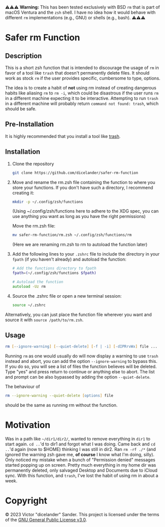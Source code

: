 :warning::warning::warning: **Warning:** This has been tested exclusively with BSD `rm` that is part of macOS Ventura and the `zsh` shell. I have no idea how it would behave with different `rm` implementations (e.g., GNU) or shells (e.g., bash). :warning::warning::warning:

# Safer rm Function

## Description

This is a short zsh function that is intended to discourage the usage of ```rm``` in favor of a tool like ```trash``` that doesn't permanently delete files. It should work as stock ```rm``` if the user provides specific, cumbersome to type, options.

The idea is to create a habit of **not** using rm instead of creating dangerous habits like aliasing ```rm``` to ```rm -i```, which could be disastrous if the user runs ```rm``` in a different machine expecting it to be interactive. Attempting to run ```trash``` in a different machine will probably return ```command not found: trash```, which should be safe.

## Pre-Installation

It is highly recommended that you install a tool like [trash](https://github.com/ali-rantakari/trash).

## Installation

1. Clone the repository
   ```zsh
   git clone https://github.com/dicelander/safer-rm-function
   ```

2. Move and rename the rm.zsh file containing the function to where you store your functions.
   If you don't have such a directory, I recommend creating it:
    ```zsh
    mkdir -p ~/.config/zsh/functions
    ```
    (Using ~/.config/zsh/functions here to adhere to the XDG spec, you can use anything you want as long as you have the right permissions)
   
   Move the rm.zsh file:
   ```zsh
   mv safer-rm-function/rm.zsh ~/.config/zsh/functions/rm
   ```
   (Here we are renaming rm.zsh to rm to autoload the function later)
   
4. Add the following lines to your `.zshrc` file to include the directory in your `fpath` (if you haven't already) and autoload the function:
    ```zsh
    # Add the functions directory to fpath
    fpath=(~/.config/zsh/functions $fpath)

    # Autoload the function
    autoload -Uz rm
    ```
5. Source the .zshrc file or open a new terminal session:
    ```zsh
    source ~/.zshrc
    ```

Alternatively, you can just place the function file wherever you want and source it with ```source /path/to/rm.zsh```.


## Usage

```zsh
rm [--ignore-warning] [--quiet-delete] [-f | -i] [-dIPRrvWx] file ...
```

Running ```rm``` as one would usually do will now display a warning to use ```trash``` instead and abort, you can add the option ```--ignore-warning``` to bypass this.
If you do so, you will see a list of files the function believes will be deleted. Type "yes" and press return to continue or anything else to abort. The list and prompt can be also bypassed by adding the option ```--quiet-delete```.

The behaviour of
```zsh
rm --ignore-warning --quiet-delete [options] file
```

should be the same as running rm without the function.

# Motivation

Was in a path like ```~/dir1/dir2/```, wanted to remove everything in ```dir1``` to start again. ```cd ..```'d to dir1 and forgot what I was doing. Came back and ```cd ..```'d again (now to $HOME) thinking I was still in dir2. Ran ```rm -rf ./*``` (and ignored the warning zsh gave me, **of course** I know what I'm doing, silly). Only noticed my mistake when a bunch of "Permission denied" messages started popping up on screen. Pretty much everything in my home dir was permanently deleted, only salvaged Desktop and Documents due to iCloud sync. With this function, and ```trash```, I've lost the habit of using rm in about a week.

# Copyright

© 2023 Victor "dicelander" Sander. This project is licensed under the terms of the [GNU General Public License v3.0](LICENSE).
